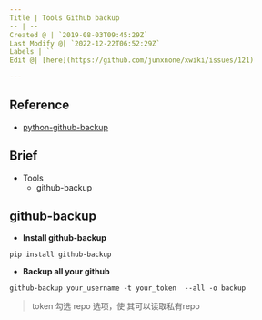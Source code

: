 ```yaml
---
Title | Tools Github backup
-- | --
Created @ | `2019-08-03T09:45:29Z`
Last Modify @| `2022-12-22T06:52:29Z`
Labels | ``
Edit @| [here](https://github.com/junxnone/xwiki/issues/121)

---
```

## Reference
- [python-github-backup](https://github.com/josegonzalez/python-github-backup)


## Brief
- Tools
  - github-backup

## github-backup

- **Install github-backup**

```
pip install github-backup
```

- **Backup all your github**

```
github-backup your_username -t your_token  --all -o backup
```
> token 勾选 repo 选项，使 其可以读取私有repo
